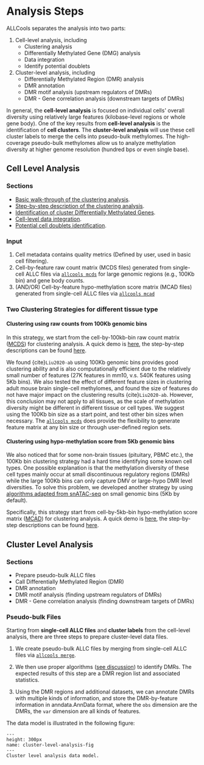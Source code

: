 # Analysis Steps

ALLCools separates the analysis into two parts:
1. Cell-level analysis, including
    - Clustering analysis
    - Differentially Methylated Gene (DMG) analysis
    - Data integration
    - Identify potential doublets
2. Cluster-level analysis, including
    - Differentially Methylated Region (DMR) analysis
    - DMR annotation
    - DMR motif analysis (upstream regulators of DMRs)
    - DMR - Gene correlation analysis (downstream targets of DMRs)

In general, the **cell-level analysis** is focused on individual cells' overall diversity 
using relatively large features (kilobase-level regions or whole gene body). 
One of the key results from **cell-level analysis** is the identification of **cell clusters**.
The **cluster-level analysis** will use these cell cluster labels to merge the cells into pseudo-bulk methylomes. 
The high-coverage pseudo-bulk methylomes allow us to analyze methylation diversity at higher genome resolution 
(hundred bps or even single base).

## Cell Level Analysis

### Sections
- [Basic walk-through of the clustering analysis](../cell_level/basic/intro_basic_clustering.md).
- [Step-by-step description of the clustering analysis](../cell_level/step_by_step/intro_step_by_step_clustering.md).
- [Identification of cluster Differentially Methylated Genes](../cell_level/dmg/intro_dmg.md).
- [Cell-level data integration](../cell_level/integration/intro_integration.md).
- [Potential cell doublets identification](../cell_level/doublets/intro_doublets.md).

### Input
1. Cell metadata contains quality metrics (Defined by user, used in basic cell filtering).
2. Cell-by-feature raw count matrix (MCDS files) generated from single-cell ALLC files via [`allcools mcds`](
  ../command_line/allcools_mcds.ipynb) for large genomic regions (e.g., 100Kb bin) and gene body counts.
3. (AND/OR) Cell-by-feature hypo-methylation score matrix (MCAD files) generated from single-cell ALLC files via 
  [`allcools mcad`](../command_line/allcools_mcad.ipynb)

### Two Clustering Strategies for different tissue type

#### Clustering using raw counts from 100Kb genomic bins
In this strategy, we start from the cell-by-100kb-bin raw count matrix ([MCDS](mcds-fig)) for clustering analysis. 
A quick demo is [here](../cell_level/basic/mch_mcg_100k_basic.ipynb), the step-by-step descriptions can be found 
[here](../cell_level/step_by_step/100kb/intro_100kb.md).

We found {cite}`Liu2020-ab` using 100Kb genomic bins provides good clustering ability and is also computationally 
efficient due to the relatively small number of features (27K features in mm10, v.s. 540K features using 5Kb bins). 
We also tested the effect of different feature sizes in clustering adult mouse brain single-cell methylomes, 
and found the size of features do not have major impact on the clustering results  {cite}`Liu2020-ab`. 
However, this conclusion may not apply to all tissues, as the scale of methylation diversity might be different in 
different tissue or cell types. We suggest using the 100Kb bin size as a start point, and test other bin sizes when 
necessary. The [`allcools mcds`](../command_line/allcools_mcds.ipynb) does provide the flexibility to 
generate feature matrix at any bin size or through user-defined region sets.

#### Clustering using hypo-methylation score from 5Kb genomic bins
We also noticed that for some non-brain tissues (pituitary, PBMC etc.), the 
100Kb bin clustering strategy had a hard time identifying some known cell types. One possible explanation is that the 
methylation diversity of these cell types mainly occur at small discontinuous regulatory regions (DMRs) while the large 
100Kb bins can only capture DMV or large-hypo DMR level diversities. 
To solve this problem, we developed another strategy by using 
[algorithms adapted from snATAC-seq](../cell_level/step_by_step/5kb/intro_5kb.md) 
on small genomic bins (5Kb by default).

Specifically, this strategy start from cell-by-5kb-bin hypo-methylation score matrix ([MCAD](mcad-fig)) for clustering 
analysis. A quick demo is [here](../cell_level/basic/mcg_5kb_basic.ipynb), the step-by-step descriptions can be found
[here](../cell_level/step_by_step/5kb/intro_5kb.md).

## Cluster Level Analysis

### Sections
- Prepare pseudo-bulk ALLC files
- Call Differentially Methylated Region (DMR)
- DMR annotation
- DMR motif analysis (finding upstream regulators of DMRs)
- DMR - Gene correlation analysis (finding downstream targets of DMRs)

### Pseudo-bulk Files
Starting from **single-cell ALLC files** and **cluster labels** from the cell-level analysis, there are three steps to 
prepare cluster-level data files.

1. We create pseudo-bulk ALLC files by merging from single-cell ALLC files via 
[`allcools merge`](../command_line/allcools_merge.ipynb). 

2. We then use proper algorithms ([see discussion](../discuss/dmr_benchmark.md)) to identify DMRs. 
The expected results of this step are a DMR region list and associated statistics.

3. Using the DMR regions and additional datasets, we can annotate DMRs with multiple kinds of information, and store the 
DMR-by-feature information in anndata.AnnData format, where the `obs` dimension are the DMRs, the `var` dimension are 
all kinds of features.

The data model is illustrated in the following figure:

```{figure} ./cluster-level-analysis.png
---
height: 300px
name: cluster-level-analysis-fig
---
Cluster level analysis data model.
```
